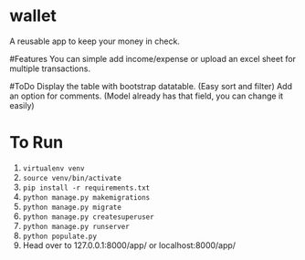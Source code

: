 # wallet
A reusable app to keep your money in check.

#Features
You can simple add income/expense or upload an excel sheet for multiple transactions.

#ToDo
Display the table with bootstrap datatable. (Easy sort and filter)
Add an option for comments. (Model already has that field, you can change it easily)

# To Run
1. `virtualenv venv`
2. `source venv/bin/activate`
3. `pip install -r requirements.txt`	
4. `python manage.py makemigrations`
5. `python manage.py migrate`
6. `python manage.py createsuperuser`
7. `python manage.py runserver`
8. `python populate.py`
9. Head over to 127.0.0.1:8000/app/ or localhost:8000/app/
